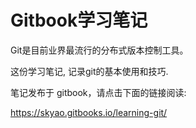 # Gitbook学习笔记

Git是目前业界最流行的分布式版本控制工具。

这份学习笔记, 记录git的基本使用和技巧.

笔记发布于 gitbook，请点击下面的链接阅读:

https://skyao.gitbooks.io/learning-git/
